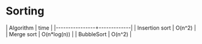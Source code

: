 # Sorting


| Algorithm      | time        |
|----------------+-------------|
| Insertion sort | O(n^2)      |
| Merge sort     | O(n*log(n)) |
| BubbleSort     | O(n^2)      |



